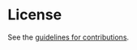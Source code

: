 # License

See the
[guidelines for contributions](https://github.com/aaronpk/oauth-first-party-native-apps/blob/main/CONTRIBUTING.md).
